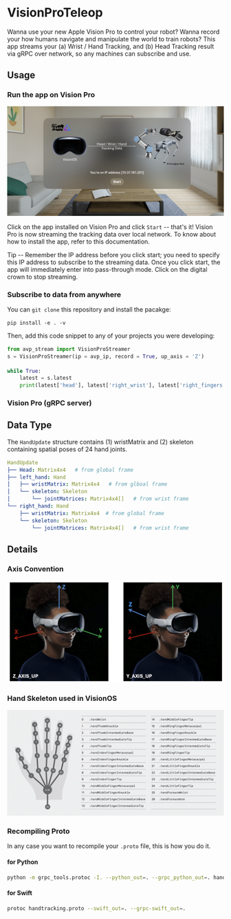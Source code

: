 VisionProTeleop
===========



Wanna use your new Apple Vision Pro to control your robot?  Wanna record your how humans navigate and manipulate the world to train robots? This app streams your (a) Wrist / Hand Tracking, and (b) Head Tracking result via gRPC over network, so any machines can subscribe and use. 


## Usage


### Run the app on Vision Pro 

![](assets/visionpro_main.png)

Click on the app installed on Vision Pro and click `Start` -- that's it!  Vision Pro is now streaming the tracking data over local network. To know about how to install the app, refer to this documentation. 

Tip -- Remember the IP address before you click start; you need to specify this IP address to subscribe to the streaming data. Once you click start, the app will immediately enter into pass-through mode. Click on the digital crown to stop streaming.  


### Subscribe to data from anywhere

You can `git clone` this repository and install the pacakge: 

```
pip install -e . -v
```

Then, add this code snippet to any of your projects you were developing: 

```python
from avp_stream import VisionProStreamer
s = VisionProStreamer(ip = avp_ip, record = True, up_axis = 'Z')

while True:
    latest = s.latest
    print(latest['head'], latest['right_wrist'], latest['right_fingers'])
```

### Vision Pro (gRPC server)



## Data Type 

The `HandUpdate` structure contains (1) wristMatrix and (2) skeleton containing spatial poses of 24 hand joints.  

```yaml
HandUpdate
├── Head: Matrix4x4   # from global frame 
├── left_hand: Hand   
│   ├── wristMatrix: Matrix4x4   # from glboal frame
│   └── skeleton: Skeleton
│       └── jointMatrices: Matrix4x4[]   # from wrist frame 
└── right_hand: Hand
    ├── wristMatrix: Matrix4x4  # from global frame
    └── skeleton: Skeleton
        └── jointMatrices: Matrix4x4[]   # from wrist frame
```



## Details 

### Axis Convention

![](assets/coord_system.png)

### Hand Skeleton used in VisionOS


![](assets/hand_skeleton_convention.png)



### Recompiling Proto

In any case you want to recompile your `.proto` file, this is how you do it. 

#### for Python

```bash
python -m grpc_tools.protoc -I. --python_out=. --grpc_python_out=. handtracking.proto
```


#### for Swift
```bash
protoc handtracking.proto --swift_out=. --grpc-swift_out=.
```